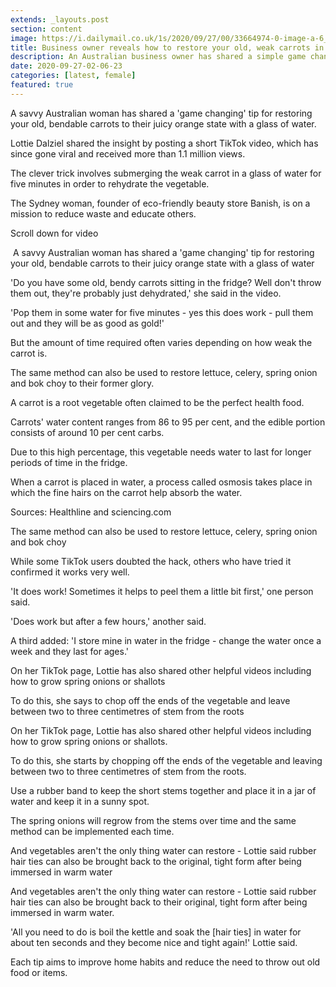 ```yaml
---
extends: _layouts.post
section: content
image: https://i.dailymail.co.uk/1s/2020/09/27/00/33664974-0-image-a-6_1601164089932.jpg 
title: Business owner reveals how to restore your old, weak carrots in five minutes flat 
description: An Australian business owner has shared a simple game changing tip to restore old carrots to original form. The trick involves submerging the carrot in a glass of water for at least five minutes. 
date: 2020-09-27-02-06-23 
categories: [latest, female] 
featured: true 
--- 
```

A savvy Australian woman has shared a 'game changing' tip for restoring your old, bendable carrots to their juicy orange state with a glass of water.

Lottie Dalziel shared the insight by posting a short TikTok video, which has since gone viral and received more than 1.1 million views.

The clever trick involves submerging the weak carrot in a glass of water for five minutes in order to rehydrate the vegetable.

The Sydney woman, founder of eco-friendly beauty store Banish, is on a mission to reduce waste and educate others. 

Scroll down for video

 A savvy Australian woman has shared a 'game changing' tip for restoring your old, bendable carrots to their juicy orange state with a glass of water

'Do you have some old, bendy carrots sitting in the fridge? Well don't throw them out, they're probably just dehydrated,' she said in the video.

'Pop them in some water for five minutes - yes this does work - pull them out and they will be as good as gold!'

But the amount of time required often varies depending on how weak the carrot is.

The same method can also be used to restore lettuce, celery, spring onion and bok choy to their former glory.

A carrot is a root vegetable often claimed to be the perfect health food.

Carrots' water content ranges from 86 to 95 per cent, and the edible portion consists of around 10 per cent carbs.

Due to this high percentage, this vegetable needs water to last for longer periods of time in the fridge.

When a carrot is placed in water, a process called osmosis takes place in which the fine hairs on the carrot help absorb the water.

Sources: Healthline and sciencing.com 

The same method can also be used to restore lettuce, celery, spring onion and bok choy

While some TikTok users doubted the hack, others who have tried it confirmed it works very well.

'It does work! Sometimes it helps to peel them a little bit first,' one person said.

'Does work but after a few hours,' another said.

A third added: 'I store mine in water in the fridge - change the water once a week and they last for ages.' 

On her TikTok page, Lottie has also shared other helpful videos including how to grow spring onions or shallots

To do this, she says to chop off the ends of the vegetable and leave between two to three centimetres of stem from the roots 

On her TikTok page, Lottie has also shared other helpful videos including how to grow spring onions or shallots.

To do this, she starts by chopping off the ends of the vegetable and leaving between two to three centimetres of stem from the roots.

Use a rubber band to keep the short stems together and place it in a jar of water and keep it in a sunny spot.

The spring onions will regrow from the stems over time and the same method can be implemented each time.

And vegetables aren't the only thing water can restore - Lottie said rubber hair ties can also be brought back to the original, tight form after being immersed in warm water 

And vegetables aren't the only thing water can restore - Lottie said rubber hair ties can also be brought back to their original, tight form after being immersed in warm water. 

'All you need to do is boil the kettle and soak the [hair ties] in water for about ten seconds and they become nice and tight again!' Lottie said.

Each tip aims to improve home habits and reduce the need to throw out old food or items.


